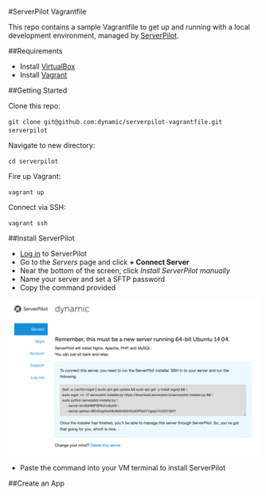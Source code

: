#ServerPilot Vagrantfile

This repo contains a sample Vagrantfile to get up and running with a local development environment, managed by [ServerPilot](https://serverpilot.io).

##Requirements

* Install [VirtualBox](https://www.virtualbox.org)
* Install [Vagrant](http://www.vagrantup.com)

##Getting Started

Clone this repo:

`git clone git@github.com:dynamic/serverpilot-vagrantfile.git serverpilot`

Navigate to new directory:

`cd serverpilot`

Fire up Vagrant:

`vagrant up`

Connect via SSH:

`vagrant ssh`

##Install ServerPilot

* [Log in](https://manage.serverpilot.io/#login) to ServerPilot
* Go to the *Servers* page and click **+ Connect Server**
* Near the bottom of the screen, click *Install ServerPilot manually*
* Name your server and set a SFTP password
* Copy the command provided

![screen shot](assets/manual-install.png)

* Paste the command into your VM terminal to install ServerPilot

##Create an App



  
